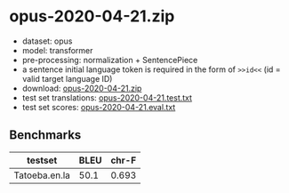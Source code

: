 # opus-2020-04-21.zip

* dataset: opus
* model: transformer
* pre-processing: normalization + SentencePiece
* a sentence initial language token is required in the form of `>>id<<` (id = valid target language ID)
* download: [opus-2020-04-21.zip](https://object.pouta.csc.fi/OPUS-MT-models/en-fr+fr_BE+fr_CA+fr_FR+wa+frp+oc+ca+rm+lld+fur+lij+lmo+es+es_AR+es_CL+es_CO+es_CR+es_DO+es_EC+es_ES+es_GT+es_HN+es_MX+es_NI+es_PA+es_PE+es_PR+es_SV+es_UY+es_VE+pt+pt_br+pt_BR+pt_PT+gl+lad+an+mwl+it+it_IT+co+nap+scn+vec+sc+ro+la/opus-2020-04-21.zip)
* test set translations: [opus-2020-04-21.test.txt](https://object.pouta.csc.fi/OPUS-MT-models/en-fr+fr_BE+fr_CA+fr_FR+wa+frp+oc+ca+rm+lld+fur+lij+lmo+es+es_AR+es_CL+es_CO+es_CR+es_DO+es_EC+es_ES+es_GT+es_HN+es_MX+es_NI+es_PA+es_PE+es_PR+es_SV+es_UY+es_VE+pt+pt_br+pt_BR+pt_PT+gl+lad+an+mwl+it+it_IT+co+nap+scn+vec+sc+ro+la/opus-2020-04-21.test.txt)
* test set scores: [opus-2020-04-21.eval.txt](https://object.pouta.csc.fi/OPUS-MT-models/en-fr+fr_BE+fr_CA+fr_FR+wa+frp+oc+ca+rm+lld+fur+lij+lmo+es+es_AR+es_CL+es_CO+es_CR+es_DO+es_EC+es_ES+es_GT+es_HN+es_MX+es_NI+es_PA+es_PE+es_PR+es_SV+es_UY+es_VE+pt+pt_br+pt_BR+pt_PT+gl+lad+an+mwl+it+it_IT+co+nap+scn+vec+sc+ro+la/opus-2020-04-21.eval.txt)

## Benchmarks

| testset               | BLEU  | chr-F |
|-----------------------|-------|-------|
| Tatoeba.en.la 	| 50.1 	| 0.693 |

